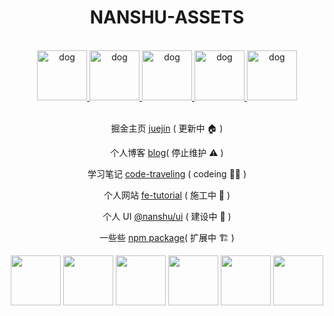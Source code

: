 <div align="center">
  
<h1>NANSHU-ASSETS</h1>
  
<br />

<a href="https://github.com/LuckyChou710/nanshu-ui">
  <img
    height="80"
    width="80"
    alt="dog"
    src="https://cdn.jsdelivr.net/gh/LuckyChou710/nanshu-assets/png/icon20.png"
  />
  <img
    height="80"
    width="80"
    alt="dog"
    src="https://cdn.jsdelivr.net/gh/LuckyChou710/nanshu-assets/png/icon23.png"
  />
  <img
    height="80"
    width="80"
    alt="dog"
    src="https://cdn.jsdelivr.net/gh/LuckyChou710/nanshu-assets/png/icon18.png"
  />
    <img
    height="80"
    width="80"
    alt="dog"
    src="https://cdn.jsdelivr.net/gh/LuckyChou710/nanshu-assets/png/icon26.png"
  />
    <img
    height="80"
    width="80"
    alt="dog"
    src="https://cdn.jsdelivr.net/gh/LuckyChou710/nanshu-assets/png/icon11.png"
  />
</a>
  
<br />
  
<br />
  
掘金主页 [juejin](https://juejin.cn/user/1574156383563496) ( 更新中 🏠 )

个人博客 [blog](https://luckychou.gitbook.io/blog/)( 停止维护 ⚠️ )

学习笔记 [code-traveling](https://github.com/LuckyChou710/code-traveling) ( codeing 🧑‍💻 )

个人网站 [fe-tutorial](http://124.223.71.181:3000/) ( 施工中 🚧 )

个人 UI [@nanshu/ui](http://124.223.71.181:3002/) ( 建设中 👷 )

一些些 [npm package](https://www.npmjs.com/~chou209)( 扩展中 🏗 )

</div>

<div align="center">
  <img src="https://cdn.jsdelivr.net/gh/LuckyChou710/nanshu-assets/webp/js.webp" width="80" />
  <img src="https://cdn.jsdelivr.net/gh/LuckyChou710/nanshu-assets/webp/react.webp" width="80" />
  <img src="https://cdn.jsdelivr.net/gh/LuckyChou710/nanshu-assets/webp/vue.webp" width="80" />
  <img src="https://cdn.jsdelivr.net/gh/LuckyChou710/nanshu-assets/webp/python.webp" width="80" />
  <img src="https://cdn.jsdelivr.net/gh/LuckyChou710/nanshu-assets/webp/github.webp" width="80" />
  <img src="https://cdn.jsdelivr.net/gh/LuckyChou710/nanshu-assets/webp/vscode.webp" width="80" />
</div>

